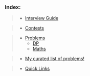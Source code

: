 ### Index:

> - [Interview Guide](https://github.com/anicksaha/leetcode/blob/master/resources/_md-files/interview-guide.md)

> - [Contests](https://github.com/anicksaha/leetcode/blob/master/resources/_md-files/contests.md)

> - [Problems](https://github.com/anicksaha/leetcode/blob/master/resources/_md-files/problems.md)
>   * [DP](https://github.com/anicksaha/leetcode/blob/master/resources/_md-files/dp.md)
>   * [Maths](https://github.com/anicksaha/leetcode/blob/master/resources/_md-files/maths.md)

> - [My curated list of problems!](https://github.com/anicksaha/leetcode/blob/master/resources/_md-files/leetcode-me.md)

> - [Quick Links](https://github.com/anicksaha/leetcode/blob/master/meh/_quick-links.md)


